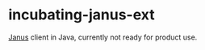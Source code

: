# incubating-janus-ext

[Janus](https://janus.conf.meetecho.com) client in Java, currently not ready 
for product use.
